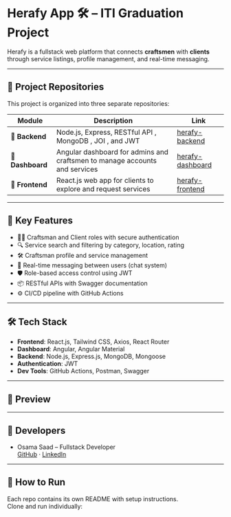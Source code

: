 # Herafy App 🛠️ – ITI Graduation Project

Herafy is a fullstack web platform that connects **craftsmen** with **clients** through service listings, profile management, and real-time messaging.


---

## 📁 Project Repositories

This project is organized into three separate repositories:

| Module       | Description                                 | Link |
|--------------|---------------------------------------------|------|
| 🔗 **Backend**     | Node.js, Express, RESTful API , MongoDB , JOI , and JWT | [herafy-backend](https://github.com/Abotareq/herfy) |
| 🔗 **Dashboard**   | Angular dashboard for admins and craftsmen to manage accounts and services | [herafy-dashboard](https://github.com/Abotareq/herfy-dashboard) |
| 🔗 **Frontend**    | React.js web app for clients to explore and request services | [herafy-frontend](https://github.com/osamaabukhaber/herafy-frontend) |


---

## 🧪 Key Features

- 🧑‍🔧 Craftsman and Client roles with secure authentication
- 🔍 Service search and filtering by category, location, rating
- 🛠️ Craftsman profile and service management
- 💬 Real-time messaging between users (chat system)
- 🛡️ Role-based access control using JWT
- 📦 RESTful APIs with Swagger documentation
- ⚙️ CI/CD pipeline with GitHub Actions

---

## 🛠️ Tech Stack

- **Frontend**: React.js, Tailwind CSS, Axios, React Router
- **Dashboard**: Angular, Angular Material
- **Backend**: Node.js, Express.js, MongoDB, Mongoose
- **Authentication**: JWT
- **Dev Tools**: GitHub Actions, Postman, Swagger

---

## 📸 Preview



---

## 🧩 Developers

- Osama Saad – Fullstack Developer  
  [GitHub](https://github.com/osamaabukhaber) · [LinkedIn](https://linkedin.com/in/osama-saad98)

---

## 📌 How to Run

Each repo contains its own README with setup instructions.  
Clone and run individually:


